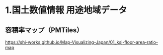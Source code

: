 # 1.国土数値情報 用途地域データ
## 容積率マップ（PMTiles）
https://shi-works.github.io/Map-Visualizing-Japan/01_ksj-floor-area-ratio-map
